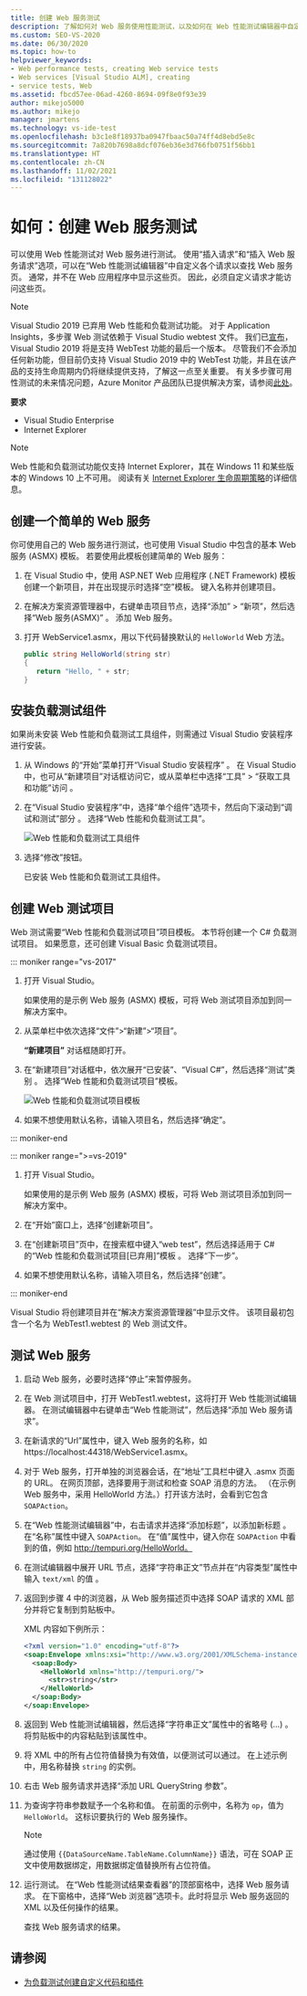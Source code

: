 ```yaml
---
title: 创建 Web 服务测试
description: 了解如何对 Web 服务使用性能测试，以及如何在 Web 性能测试编辑器中自定义请求来查找 Web 服务页面。
ms.custom: SEO-VS-2020
ms.date: 06/30/2020
ms.topic: how-to
helpviewer_keywords:
- Web performance tests, creating Web service tests
- Web services [Visual Studio ALM], creating
- service tests, Web
ms.assetid: fbcd57ee-06ad-4260-8694-09f8e0f93e39
author: mikejo5000
ms.author: mikejo
manager: jmartens
ms.technology: vs-ide-test
ms.openlocfilehash: b3c1e8f18937ba0947fbaac50a74ff4d8ebd5e8c
ms.sourcegitcommit: 7a820b7698a8dcf076eb36e3d766fb0751f56bb1
ms.translationtype: HT
ms.contentlocale: zh-CN
ms.lasthandoff: 11/02/2021
ms.locfileid: "131128022"
---
```

# <a name="how-to-create-a-web-service-test"></a>如何：创建 Web 服务测试

可以使用 Web 性能测试对 Web 服务进行测试。 使用“插入请求”和“插入 Web 服务请求”选项，可以在“Web 性能测试编辑器”中自定义各个请求以查找 Web 服务页。 通常，并不在 Web 应用程序中显示这些页。 因此，必须自定义请求才能访问这些页。

>[!NOTE]
> Visual Studio 2019 已弃用 Web 性能和负载测试功能。 对于 Application Insights，多步骤 Web 测试依赖于 Visual Studio webtest 文件。 我们已[宣布](https://devblogs.microsoft.com/devops/cloud-based-load-testing-service-eol/)，Visual Studio 2019 将是支持 WebTest 功能的最后一个版本。 尽管我们不会添加任何新功能，但目前仍支持 Visual Studio 2019 中的 WebTest 功能，并且在该产品的支持生命周期内仍将继续提供支持，了解这一点至关重要。 有关多步骤可用性测试的未来情况问题，Azure Monitor 产品团队已提供解决方案，请参阅[此处](https://github.com/MicrosoftDocs/azure-docs/issues/26050#issuecomment-468814101)。

**要求**

* Visual Studio Enterprise
* Internet Explorer

>[!NOTE]
> Web 性能和负载测试功能仅支持 Internet Explorer，其在 Windows 11 和某些版本的 Windows 10 上不可用。 阅读有关 [Internet Explorer 生命周期策略](/lifecycle/faq/internet-explorer-microsoft-edge#what-is-the-lifecycle-policy-for-internet-explorer-)的详细信息。

## <a name="to-create-a-simple-web-service"></a>创建一个简单的 Web 服务

你可使用自己的 Web 服务进行测试，也可使用 Visual Studio 中包含的基本 Web 服务 (ASMX) 模板。 若要使用此模板创建简单的 Web 服务：

1. 在 Visual Studio 中，使用 ASP.NET Web 应用程序 (.NET Framework) 模板创建一个新项目，并在出现提示时选择“空”模板。 键入名称并创建项目。

1. 在解决方案资源管理器中，右键单击项目节点，选择“添加” > “新项”，然后选择“Web 服务(ASMX)”  。 添加 Web 服务。

1. 打开 WebService1.asmx，用以下代码替换默认的 `HelloWorld` Web 方法。

   ```csharp
   public string HelloWorld(string str)
   {
      return "Hello, " + str;
   }
   ```

## <a name="install-the-load-testing-component"></a>安装负载测试组件

如果尚未安装 Web 性能和负载测试工具组件，则需通过 Visual Studio 安装程序进行安装。

1. 从 Windows 的“开始”菜单打开“Visual Studio 安装程序” 。 在 Visual Studio 中，也可从“新建项目”对话框访问它，或从菜单栏中选择“工具” > “获取工具和功能”访问 。

1. 在“Visual Studio 安装程序”中，选择“单个组件”选项卡，然后向下滚动到“调试和测试”部分  。 选择“Web 性能和负载测试工具”。

   ![Web 性能和负载测试工具组件](media/web-perf-load-testing-tools-component.png)

1. 选择“修改”按钮。

   已安装 Web 性能和负载测试工具组件。

## <a name="create-a-web-test-project"></a>创建 Web 测试项目

Web 测试需要“Web 性能和负载测试项目”项目模板。 本节将创建一个 C# 负载测试项目。 如果愿意，还可创建 Visual Basic 负载测试项目。

::: moniker range="vs-2017"

1. 打开 Visual Studio。

   如果使用的是示例 Web 服务 (ASMX) 模板，可将 Web 测试项目添加到同一解决方案中。

2. 从菜单栏中依次选择“文件”>“新建”>“项目”。

   **“新建项目”** 对话框随即打开。

3. 在“新建项目”对话框中，依次展开“已安装”、“Visual C#”，然后选择“测试”类别   。 选择“Web 性能和负载测试项目”模板。

   ![Web 性能和负载测试项目模板](media/web-perf-load-test-project-template.png)

4. 如果不想使用默认名称，请输入项目名，然后选择“确定”。

::: moniker-end

::: moniker range=">=vs-2019"

1. 打开 Visual Studio。

   如果使用的是示例 Web 服务 (ASMX) 模板，可将 Web 测试项目添加到同一解决方案中。

2. 在“开始”窗口上，选择“创建新项目”。

3. 在“创建新项目”页中，在搜索框中键入“web test”，然后选择适用于 C# 的“Web 性能和负载测试项目\[已弃用]”模板  。 选择“下一步”。

4. 如果不想使用默认名称，请输入项目名，然后选择“创建”。

::: moniker-end

   Visual Studio 将创建项目并在“解决方案资源管理器”中显示文件。 该项目最初包含一个名为 WebTest1.webtest 的 Web 测试文件。

## <a name="to-test-a-web-service"></a>测试 Web 服务

1. 启动 Web 服务，必要时选择“停止”来暂停服务。

1. 在 Web 测试项目中，打开 WebTest1.webtest，这将打开 Web 性能测试编辑器。 在测试编辑器中右键单击“Web 性能测试”，然后选择“添加 Web 服务请求”。

1. 在新请求的“Url”属性中，键入 Web 服务的名称，如 https://localhost:44318/WebService1.asmx。

1. 对于 Web 服务，打开单独的浏览器会话，在“地址”工具栏中键入 .asmx 页面的 URL。 在网页顶部，选择要用于测试和检查 SOAP 消息的方法。 （在示例 Web 服务中，采用 HelloWorld 方法。）打开该方法时，会看到它包含 `SOAPAction`。

1. 在“Web 性能测试编辑器”中，右击请求并选择“添加标题”，以添加新标题 。 在“名称”属性中键入 `SOAPAction`。 在“值”属性中，键入你在 `SOAPAction` 中看到的值，例如 http://tempuri.org/HelloWorld。

1. 在测试编辑器中展开 URL 节点，选择“字符串正文”节点并在“内容类型”属性中输入 `text/xml` 的值 。

1. 返回到步骤 4 中的浏览器，从 Web 服务描述页中选择 SOAP 请求的 XML 部分并将它复制到剪贴板中。

   XML 内容如下例所示：

     ```xml
     <?xml version="1.0" encoding="utf-8"?>
     <soap:Envelope xmlns:xsi="http://www.w3.org/2001/XMLSchema-instance" xmlns:xsd="http://www.w3.org/2001/XMLSchema" xmlns:soap="http://schemas.xmlsoap.org/soap/envelope/">
       <soap:Body>
         <HelloWorld xmlns="http://tempuri.org/">
           <str>string</str>
         </HelloWorld>
       </soap:Body>
     </soap:Envelope>
     ```

1. 返回到 Web 性能测试编辑器，然后选择“字符串正文”属性中的省略号 (…) 。 将剪贴板中的内容粘贴到该属性中。

1. 将 XML 中的所有占位符值替换为有效值，以便测试可以通过。 在上述示例中，用名称替换 `string` 的实例。

1. 右击 Web 服务请求并选择“添加 URL QueryString 参数”。

1. 为查询字符串参数赋予一个名称和值。 在前面的示例中，名称为 `op`，值为 `HelloWorld`。 这标识要执行的 Web 服务操作。

    > [!NOTE]
    > 通过使用 `{{DataSourceName.TableName.ColumnName}}` 语法，可在 SOAP 正文中使用数据绑定，用数据绑定值替换所有占位符值。

1. 运行测试。 在“Web 性能测试结果查看器”的顶部窗格中，选择 Web 服务请求。 在下窗格中，选择“Web 浏览器”选项卡。此时将显示 Web 服务返回的 XML 以及任何操作的结果。

   查找 Web 服务请求的结果。

## <a name="see-also"></a>请参阅

- [为负载测试创建自定义代码和插件](../test/create-custom-code-and-plug-ins-for-load-tests.md)
